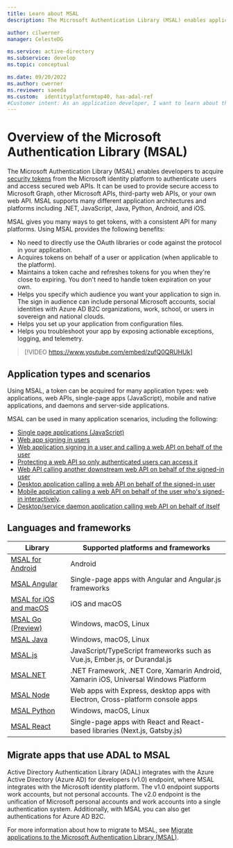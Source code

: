 ```yaml
---
title: Learn about MSAL
description: The Microsoft Authentication Library (MSAL) enables application developers to acquire tokens in order to call secured web APIs. These web APIs can be the Microsoft Graph, other Microsoft APIs, third-party web APIs, or your own web API. MSAL supports multiple application architectures and platforms.

author: cilwerner
manager: CelesteDG

ms.service: active-directory
ms.subservice: develop
ms.topic: conceptual

ms.date: 09/20/2022
ms.author: cwerner
ms.reviewer: saeeda
ms.custom:  identityplatformtop40, has-adal-ref
#Customer intent: As an application developer, I want to learn about the Microsoft Authentication Library so I can decide if this platform meets my application development needs and requirements.
---
```


# Overview of the Microsoft Authentication Library (MSAL)

The Microsoft Authentication Library (MSAL) enables developers to acquire [security tokens](developer-glossary.md#security-token) from the Microsoft identity platform to authenticate users and access secured web APIs. It can be used to provide secure access to Microsoft Graph, other Microsoft APIs, third-party web APIs, or your own web API. MSAL supports many different application architectures and platforms including .NET, JavaScript, Java, Python, Android, and iOS.

MSAL gives you many ways to get tokens, with a consistent API for many platforms. Using MSAL provides the following benefits:

* No need to directly use the OAuth libraries or code against the protocol in your application.
* Acquires tokens on behalf of a user or application (when applicable to the platform).
* Maintains a token cache and refreshes tokens for you when they're close to expiring. You don't need to handle token expiration on your own.
* Helps you specify which audience you want your application to sign in. The sign in audience can include personal Microsoft accounts, social identities with Azure AD B2C organizations, work, school, or users in sovereign and national clouds.
* Helps you set up your application from configuration files.
* Helps you troubleshoot your app by exposing actionable exceptions, logging, and telemetry.

> [!VIDEO https://www.youtube.com/embed/zufQ0QRUHUk]

## Application types and scenarios
Using MSAL, a token can be acquired for many application types: web applications, web APIs, single-page apps (JavaScript), mobile and native applications, and daemons and server-side applications.

MSAL can be used in many application scenarios, including the following:

* [Single page applications (JavaScript)](scenario-spa-overview.md)
* [Web app signing in users](scenario-web-app-sign-user-overview.md)
* [Web application signing in a user and calling a web API on behalf of the user](scenario-web-app-call-api-overview.md)
* [Protecting a web API so only authenticated users can access it](scenario-protected-web-api-overview.md)
* [Web API calling another downstream web API on behalf of the signed-in user](scenario-web-api-call-api-overview.md)
* [Desktop application calling a web API on behalf of the signed-in user](scenario-desktop-overview.md)
* [Mobile application calling a web API on behalf of the user who's signed-in interactively](scenario-mobile-overview.md).
* [Desktop/service daemon application calling web API on behalf of itself](scenario-daemon-overview.md)

## Languages and frameworks

| Library | Supported platforms and frameworks|
| --- | --- |
| [MSAL for Android](https://github.com/AzureAD/microsoft-authentication-library-for-android)|Android|
| [MSAL Angular](https://github.com/AzureAD/microsoft-authentication-library-for-js/tree/dev/lib/msal-angular)| Single-page apps with Angular and Angular.js frameworks|
| [MSAL for iOS and macOS](https://github.com/AzureAD/microsoft-authentication-library-for-objc)|iOS and macOS|
| [MSAL Go (Preview)](https://github.com/AzureAD/microsoft-authentication-library-for-go)|Windows, macOS, Linux|
| [MSAL Java](https://github.com/AzureAD/microsoft-authentication-library-for-java)|Windows, macOS, Linux|
| [MSAL.js](https://github.com/AzureAD/microsoft-authentication-library-for-js/tree/dev/lib/msal-browser)| JavaScript/TypeScript frameworks such as Vue.js, Ember.js, or Durandal.js|
| [MSAL.NET](https://github.com/AzureAD/microsoft-authentication-library-for-dotnet)| .NET Framework, .NET Core, Xamarin Android, Xamarin iOS, Universal Windows Platform|
| [MSAL Node](https://github.com/AzureAD/microsoft-authentication-library-for-js/tree/dev/lib/msal-node)|Web apps with Express, desktop apps with Electron, Cross-platform console apps|
| [MSAL Python](https://github.com/AzureAD/microsoft-authentication-library-for-python)|Windows, macOS, Linux|
| [MSAL React](https://github.com/AzureAD/microsoft-authentication-library-for-js/tree/dev/lib/msal-react)| Single-page apps with React and React-based libraries (Next.js, Gatsby.js)|

## Migrate apps that use ADAL to MSAL

Active Directory Authentication Library (ADAL) integrates with the Azure Active Directory (Azure AD) for developers (v1.0) endpoint, where MSAL integrates with the Microsoft identity platform. The v1.0 endpoint supports work accounts, but not personal accounts. The v2.0 endpoint is the unification of Microsoft personal accounts and work accounts into a single authentication system. Additionally, with MSAL you can also get authentications for Azure AD B2C.

For more information about how to migrate to MSAL, see [Migrate applications to the Microsoft Authentication Library (MSAL)](msal-migration.md).
